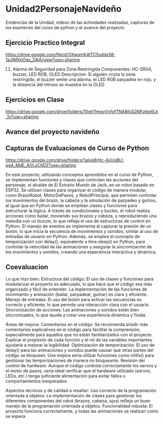 # Unidad2PersonajeNavideño
Evidencias de la Unidad, videos de las actividades realizadas, capturas de los examenes del curso de python y el avance del proyecto

## Ejercicio Practico Integral
https://drive.google.com/file/d/1jXwqmK4ITC5yddx58-1aJiMXpOgx_DAA/view?usp=sharing

11. Alarma de Seguridad para Zona Restringida
Componentes: HC-SR04, buzzer, LED RGB, OLED
Descripcion: Si alguien cruza la zona restringida, el buzzer emite una alarma, 
el LED RGB parpadea en rojo, y la distancia del intruso se muestra en la OLED

## Ejercicios en Clase
https://drive.google.com/drive/folders/10wt11mgyVxfgfTNA8foS2NPJdw6Lk_1y?usp=sharing

## Avance del proyecto navideño



## Capturas de Evaluaciones de Curso de Python
https://drive.google.com/drive/folders/1alyp6rHc-4xUoBU-qg4_MdE_AOLxC6DZ?usp=sharing


En este proyecto, utilizando conceptos aprendidos en el curso de Python, se implementan funciones y clases que controlan las acciones del personaje, el alcalde de El Extraño Mundo de Jack, en un robot basado en ESP32. Se utilizan clases para organizar el código de manera modular, como BrazoRobot, MotorDePasos, y RobotPrincipal, que permiten controlar los movimientos del brazo, la cabeza y la simulación de parpadeo y guiños, al igual que en Python donde se emplean clases y funciones para estructurar la lógica. A través de condicionales y bucles, el robot realiza acciones como bailar, moviendo sus brazos y cabeza, y reproduciendo una melodía con un buzzer, lo que refleja el uso de estructuras de control en Python. El manejo de eventos se implementa al capturar la presión de un botón, lo que inicia la secuencia de movimientos y sonidos, similar al uso de entradas de usuario en Python. Además, se emplea el concepto de temporización con delay(), equivalente a time.sleep() en Python, para controlar la velocidad de las animaciones y asegurar la sincronización de los movimientos y sonidos, creando una experiencia interactiva y dinámica.

## Coevaluacion
Lo que hizo bien:
Estructura del código:
  El uso de clases y funciones para modularizar el proyecto es adecuado, lo que hace que el código sea más organizado y fácil de entender. 
  La implementación de las funciones de movimiento y animación (bailar, parpadear, guiñar) es clara y eficiente.
Manejo de entradas: 
  El uso del botón para activar las secuencias es correcto y eficiente, lo que permite una interacción clara con el usuario.
  Sincronización de acciones: Las animaciones y sonidos están bien sincronizados, lo que ayuda a crear una experiencia dinámica y fluida.

Áreas de mejora:
Comentarios en el código: 
  Se recomienda añadir más comentarios explicativos en el código para facilitar la comprensión, especialmente para aquellos que no están familiarizados con el proyecto.        Explicar el propósito de cada función y el rol de las variables importantes ayudaría a mejorar la legibilidad.
Optimización de temporización: 
  El uso de delay() para las animaciones y sonidos puede causar que otras partes del código se bloqueen. 
  Una mejora sería utilizar funciones como millis() para gestionar las temporizaciones de manera no bloqueante.
Revisión del control de hardware: 
  Aunque el código controla correctamente los servos y el motor de pasos, sería ideal verificar que el hardware utilizado (servos, LEDs, etc.) tenga suficiente alimentación para evitar fallos o comportamientos inesperados.

Aspectos técnicos y de calidad a resaltar:
Uso correcto de la programación orientada a objetos: 
  La implementación de clases para gestionar los diferentes componentes del robot (brazos, cabeza, ojos) refleja un buen manejo de la programación orientada a objetos.
Funcionalidad robusta: 
  El proyecto funciona correctamente, y todas las animaciones se realizan como se espera.

